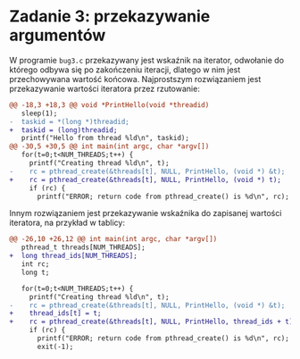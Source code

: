 # Zadanie 3: przekazywanie argumentów

W programie `bug3.c` przekazywany jest wskaźnik na iterator,
odwołanie do którego odbywa się po zakończeniu iteracji, dlatego
w nim jest przechowywana wartość końcowa. Najprostszym rozwiązaniem
jest przekazywanie wartości iteratora przez rzutowanie:

```diff
@@ -18,3 +18,3 @@ void *PrintHello(void *threadid)
   sleep(1);
-  taskid = *(long *)threadid;
+  taskid = (long)threadid;
   printf("Hello from thread %ld\n", taskid);
@@ -30,5 +30,5 @@ int main(int argc, char *argv[])
   for(t=0;t<NUM_THREADS;t++) {
     printf("Creating thread %ld\n", t);
-    rc = pthread_create(&threads[t], NULL, PrintHello, (void *) &t);
+    rc = pthread_create(&threads[t], NULL, PrintHello, (void *) t);
     if (rc) {
       printf("ERROR; return code from pthread_create() is %d\n", rc);
```

Innym rozwiązaniem jest przekazywanie wskaźnika do zapisanej wartości
iteratora, na przykład w tablicy:

```diff
@@ -26,10 +26,12 @@ int main(int argc, char *argv[])
   pthread_t threads[NUM_THREADS];
+  long thread_ids[NUM_THREADS];
   int rc;
   long t;

   for(t=0;t<NUM_THREADS;t++) {
     printf("Creating thread %ld\n", t);
-    rc = pthread_create(&threads[t], NULL, PrintHello, (void *) &t);
+    thread_ids[t] = t;
+    rc = pthread_create(&threads[t], NULL, PrintHello, thread_ids + t);
     if (rc) {
       printf("ERROR; return code from pthread_create() is %d\n", rc);
       exit(-1);
```
